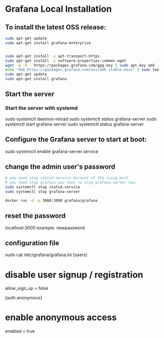# Grafana Local Installation

## To install the latest OSS release:
```bash
sudo apt-get update
sudo apt-get install grafana-enterprise


sudo apt-get install -y apt-transport-https
sudo apt-get install -y software-properties-common wget
wget -q -O - https://packages.grafana.com/gpg.key | sudo apt-key add -
echo "deb https://packages.grafana.com/oss/deb stable main" | sudo tee -a /etc/apt/sources.list.d/grafana.list
sudo apt-get update
sudo apt-get install grafana
```

## Start the server

### Start the server with systemd
sudo systemctl daemon-reload
sudo systemctl status grafana-server
sudo systemctl start grafana-server
sudo systemctl status grafana-server

## Configure the Grafana server to start at boot:

sudo systemctl enable grafana-server.service

## change the admin user's password

```bash
# you need stop statsd.service because of the using port 
# you need stop grafana you have to stop grafana-server too.
sudo systemctl stop statsd.service
sudo systemctl stop grafana-server

docker run -d -p 3000:3000 grafana/grafana
```
## reset the password
localhost:3000
example: newpassword


## configuration file
sudo cat /etc/grafana/grafana.ini
[users]
# disable user signup / registration
allow_sign_up = false

[auth.anonymous]
# enable anonymous access
enabled = true